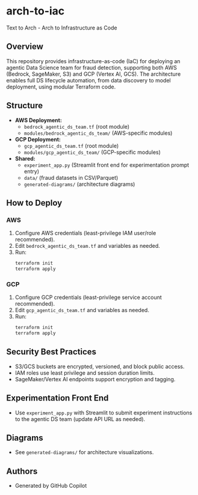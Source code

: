 # arch-to-iac
Text to Arch - Arch to Infrastructure as Code

## Overview
This repository provides infrastructure-as-code (IaC) for deploying an agentic Data Science team for fraud detection, supporting both AWS (Bedrock, SageMaker, S3) and GCP (Vertex AI, GCS). The architecture enables full DS lifecycle automation, from data discovery to model deployment, using modular Terraform code.

## Structure
- **AWS Deployment:**
  - `bedrock_agentic_ds_team.tf` (root module)
  - `modules/bedrock_agentic_ds_team/` (AWS-specific modules)
- **GCP Deployment:**
  - `gcp_agentic_ds_team.tf` (root module)
  - `modules/gcp_agentic_ds_team/` (GCP-specific modules)
- **Shared:**
  - `experiment_app.py` (Streamlit front end for experimentation prompt entry)
  - `data/` (fraud datasets in CSV/Parquet)
  - `generated-diagrams/` (architecture diagrams)

## How to Deploy

### AWS
1. Configure AWS credentials (least-privilege IAM user/role recommended).
2. Edit `bedrock_agentic_ds_team.tf` and variables as needed.
3. Run:
   ```zsh
   terraform init
   terraform apply
   ```

### GCP
1. Configure GCP credentials (least-privilege service account recommended).
2. Edit `gcp_agentic_ds_team.tf` and variables as needed.
3. Run:
   ```zsh
   terraform init
   terraform apply
   ```

## Security Best Practices
- S3/GCS buckets are encrypted, versioned, and block public access.
- IAM roles use least privilege and session duration limits.
- SageMaker/Vertex AI endpoints support encryption and tagging.

## Experimentation Front End
- Use `experiment_app.py` with Streamlit to submit experiment instructions to the agentic DS team (update API URL as needed).

## Diagrams
- See `generated-diagrams/` for architecture visualizations.

## Authors
- Generated by GitHub Copilot
